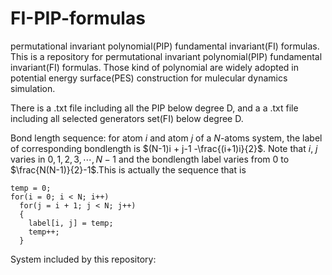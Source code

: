 # FI-PIP-formulas
permutational invariant polynomial(PIP) fundamental invariant(FI) formulas.
This is a repository for permutational invariant polynomial(PIP) fundamental invariant(FI) formulas.
Those kind of polynomial are widely adopted in potential energy surface(PES) construction for mulecular dynamics simulation.

There is a .txt file including all the PIP below degree D, and a a .txt file including all selected generators set(FI) below degree D.

Bond length sequence: for atom $i$ and atom $j$ of a $N$-atoms system, the label of corresponding bondlength is $(N-1)i + j-1 -\frac{(i+1)i}{2}$.
Note that $i$, $j$ varies in $0,1,2,3,\cdots, N-1$ and the bondlength label varies from $0$ to $\frac{N(N-1)}{2}-1$.This is actually the sequence that is 
```
temp = 0;
for(i = 0; i < N; i++)
  for(j = i + 1; j < N; j++)
  {
    label[i, j] = temp;
    temp++;
  }
```
System included by this repository:
